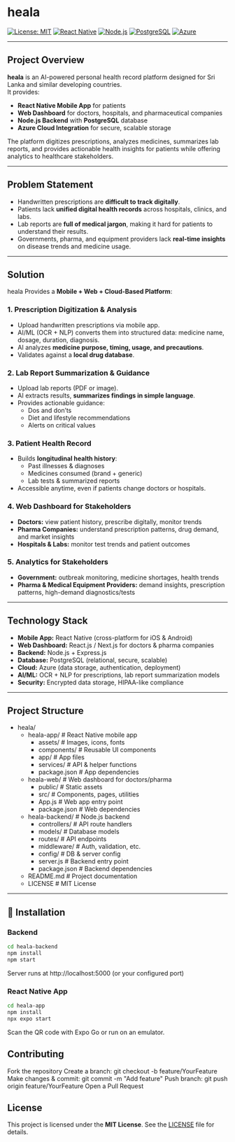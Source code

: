 # heala

[![License: MIT](https://img.shields.io/badge/License-MIT-1abc9c.svg?style=for-the-badge)](./LICENSE)
[![React Native](https://img.shields.io/badge/React_Native-0.71-3498db.svg?style=for-the-badge)](https://reactnative.dev/)
[![Node.js](https://img.shields.io/badge/Node.js-18-27ae60.svg?style=for-the-badge)](https://nodejs.org/)
[![PostgreSQL](https://img.shields.io/badge/PostgreSQL-15-316192.svg?style=for-the-badge)](https://www.postgresql.org/)
[![Azure](https://img.shields.io/badge/Azure-Cloud-0078d4.svg?style=for-the-badge)](https://azure.microsoft.com/)

---

## Project Overview

**heala** is an AI-powered personal health record platform designed for Sri Lanka and similar developing countries.  
It provides:

- **React Native Mobile App** for patients  
- **Web Dashboard** for doctors, hospitals, and pharmaceutical companies  
- **Node.js Backend** with **PostgreSQL** database  
- **Azure Cloud Integration** for secure, scalable storage  

The platform digitizes prescriptions, analyzes medicines, summarizes lab reports, and provides actionable health insights for patients while offering analytics to healthcare stakeholders.

---

## Problem Statement

- Handwritten prescriptions are **difficult to track digitally**.  
- Patients lack **unified digital health records** across hospitals, clinics, and labs.  
- Lab reports are **full of medical jargon**, making it hard for patients to understand their results.  
- Governments, pharma, and equipment providers lack **real-time insights** on disease trends and medicine usage.

---

## Solution

heala Provides a **Mobile + Web + Cloud-Based Platform**:

### 1. Prescription Digitization & Analysis
- Upload handwritten prescriptions via mobile app.  
- AI/ML (OCR + NLP) converts them into structured data: medicine name, dosage, duration, diagnosis.  
- AI analyzes **medicine purpose, timing, usage, and precautions**.  
- Validates against a **local drug database**.

### 2. Lab Report Summarization & Guidance
- Upload lab reports (PDF or image).  
- AI extracts results, **summarizes findings in simple language**.  
- Provides actionable guidance:
  - Dos and don’ts  
  - Diet and lifestyle recommendations  
  - Alerts on critical values

### 3. Patient Health Record
- Builds **longitudinal health history**:
  - Past illnesses & diagnoses  
  - Medicines consumed (brand + generic)  
  - Lab tests & summarized reports  
- Accessible anytime, even if patients change doctors or hospitals.

### 4. Web Dashboard for Stakeholders
- **Doctors:** view patient history, prescribe digitally, monitor trends  
- **Pharma Companies:** understand prescription patterns, drug demand, and market insights  
- **Hospitals & Labs:** monitor test trends and patient outcomes

### 5. Analytics for Stakeholders
- **Government:** outbreak monitoring, medicine shortages, health trends  
- **Pharma & Medical Equipment Providers:** demand insights, prescription patterns, high-demand diagnostics/tests

---

## Technology Stack

- **Mobile App:** React Native (cross-platform for iOS & Android)  
- **Web Dashboard:** React.js / Next.js for doctors & pharma companies  
- **Backend:** Node.js + Express.js  
- **Database:** PostgreSQL (relational, secure, scalable)  
- **Cloud:** Azure (data storage, authentication, deployment)  
- **AI/ML:** OCR + NLP for prescriptions, lab report summarization models  
- **Security:** Encrypted data storage, HIPAA-like compliance  

---

## Project Structure

- heala/
  - heala-app/                  # React Native mobile app
    - assets/                   # Images, icons, fonts
    - components/               # Reusable UI components
    - app/                      # App files
    - services/                 # API & helper functions
    - package.json              # App dependencies
  - heala-web/                  # Web dashboard for doctors/pharma
    - public/                   # Static assets
    - src/                      # Components, pages, utilities
    - App.js                    # Web app entry point
    - package.json              # Web dependencies
  - heala-backend/              # Node.js backend
    - controllers/              # API route handlers
    - models/                   # Database models
    - routes/                   # API endpoints
    - middleware/               # Auth, validation, etc.
    - config/                   # DB & server config
    - server.js                 # Backend entry point
    - package.json              # Backend dependencies
  - README.md                   # Project documentation
  - LICENSE                     # MIT License

---

## 🚀 Installation

### Backend
```bash
cd heala-backend
npm install
npm start
```

Server runs at http://localhost:5000 (or your configured port)


### React Native App

```bash
cd heala-app
npm install
npx expo start
```

Scan the QR code with Expo Go or run on an emulator.


## Contributing

Fork the repository
Create a branch: git checkout -b feature/YourFeature
Make changes & commit: git commit -m "Add feature"
Push branch: git push origin feature/YourFeature
Open a Pull Request

## License

This project is licensed under the **MIT License**. See the [LICENSE](./LICENSE) file for details. 

